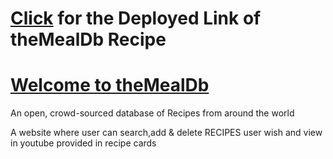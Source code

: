 # [Click](https://heartfelt-custard-1b6193.netlify.app/) for the Deployed Link of theMealDb Recipe  

# [Welcome to theMealDb](https://github.com/ankesai8/theMealDB-Recipe-Front-End)
    
  An open, crowd-sourced database of Recipes from around the world

  A website where user can search,add & delete RECIPES user wish and view in youtube provided in recipe cards
